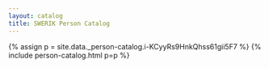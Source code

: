 ```yaml
---
layout: catalog
title: SWERIK Person Catalog
---
```

{% assign p = site.data._person-catalog.i-KCyyRs9HnkQhss61gii5F7 %}
{% include person-catalog.html p=p %}

